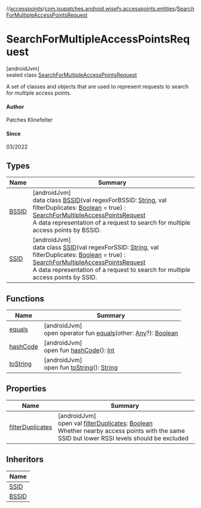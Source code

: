 //[accesspoints](../../../index.md)/[com.isupatches.android.wisefy.accesspoints.entities](../index.md)/[SearchForMultipleAccessPointsRequest](index.md)

# SearchForMultipleAccessPointsRequest

[androidJvm]\
sealed class [SearchForMultipleAccessPointsRequest](index.md)

A set of classes and objects that are used to represent requests to search for multiple access points.

#### Author

Patches Klinefelter

#### Since

03/2022

## Types

| Name | Summary |
|---|---|
| [BSSID](-b-s-s-i-d/index.md) | [androidJvm]<br>data class [BSSID](-b-s-s-i-d/index.md)(val regexForBSSID: [String](https://kotlinlang.org/api/latest/jvm/stdlib/kotlin/-string/index.html), val filterDuplicates: [Boolean](https://kotlinlang.org/api/latest/jvm/stdlib/kotlin/-boolean/index.html) = true) : [SearchForMultipleAccessPointsRequest](index.md)<br>A data representation of a request to search for multiple access points by BSSID. |
| [SSID](-s-s-i-d/index.md) | [androidJvm]<br>data class [SSID](-s-s-i-d/index.md)(val regexForSSID: [String](https://kotlinlang.org/api/latest/jvm/stdlib/kotlin/-string/index.html), val filterDuplicates: [Boolean](https://kotlinlang.org/api/latest/jvm/stdlib/kotlin/-boolean/index.html) = true) : [SearchForMultipleAccessPointsRequest](index.md)<br>A data representation of a request to search for multiple access points by SSID. |

## Functions

| Name | Summary |
|---|---|
| [equals](../-search-for-single-s-s-i-d-request/-b-s-s-i-d/index.md#585090901%2FFunctions%2F974708819) | [androidJvm]<br>open operator fun [equals](../-search-for-single-s-s-i-d-request/-b-s-s-i-d/index.md#585090901%2FFunctions%2F974708819)(other: [Any](https://kotlinlang.org/api/latest/jvm/stdlib/kotlin/-any/index.html)?): [Boolean](https://kotlinlang.org/api/latest/jvm/stdlib/kotlin/-boolean/index.html) |
| [hashCode](../-search-for-single-s-s-i-d-request/-b-s-s-i-d/index.md#1794629105%2FFunctions%2F974708819) | [androidJvm]<br>open fun [hashCode](../-search-for-single-s-s-i-d-request/-b-s-s-i-d/index.md#1794629105%2FFunctions%2F974708819)(): [Int](https://kotlinlang.org/api/latest/jvm/stdlib/kotlin/-int/index.html) |
| [toString](../-search-for-single-s-s-i-d-request/-b-s-s-i-d/index.md#1616463040%2FFunctions%2F974708819) | [androidJvm]<br>open fun [toString](../-search-for-single-s-s-i-d-request/-b-s-s-i-d/index.md#1616463040%2FFunctions%2F974708819)(): [String](https://kotlinlang.org/api/latest/jvm/stdlib/kotlin/-string/index.html) |

## Properties

| Name | Summary |
|---|---|
| [filterDuplicates](filter-duplicates.md) | [androidJvm]<br>open val [filterDuplicates](filter-duplicates.md): [Boolean](https://kotlinlang.org/api/latest/jvm/stdlib/kotlin/-boolean/index.html)<br>Whether nearby access points with the same SSID but lower RSSI levels should be excluded |

## Inheritors

| Name |
|---|
| [SSID](-s-s-i-d/index.md) |
| [BSSID](-b-s-s-i-d/index.md) |
